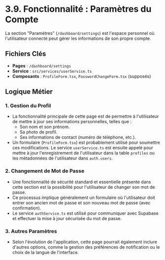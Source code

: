 # 3.9. Fonctionnalité : Paramètres du Compte

La section "Paramètres" (`/dashboard/settings`) est l'espace personnel où l'utilisateur connecté peut gérer les informations de son propre compte.

## Fichiers Clés

-   **Pages** : `/dashboard/settings`
-   **Service** : `src/services/userService.ts`
-   **Composants** : `ProfileForm.tsx`, `PasswordChangeForm.tsx` (supposés)

## Logique Métier

### 1. Gestion du Profil

-   La fonctionnalité principale de cette page est de permettre à l'utilisateur de mettre à jour ses informations personnelles, telles que :
    -   Son nom et son prénom.
    -   Sa photo de profil.
    -   Ses informations de contact (numéro de téléphone, etc.).
-   Un formulaire (`ProfileForm.tsx`) est probablement utilisé pour soumettre ces modifications. Le service `userService.ts` est ensuite appelé pour mettre à jour l'enregistrement de l'utilisateur dans la table `profiles` ou les métadonnées de l'utilisateur dans `auth.users`.

### 2. Changement de Mot de Passe

-   Une fonctionnalité de sécurité standard et essentielle présente dans cette section est la possibilité pour l'utilisateur de changer son mot de passe.
-   Ce processus implique généralement un formulaire où l'utilisateur doit entrer son ancien mot de passe et son nouveau mot de passe (avec confirmation).
-   Le service `authService.ts` est utilisé pour communiquer avec Supabase et effectuer la mise à jour sécurisée du mot de passe.

### 3. Autres Paramètres

-   Selon l'évolution de l'application, cette page pourrait également inclure d'autres options, comme la gestion des préférences de notification ou le choix de la langue de l'interface.
